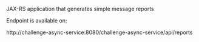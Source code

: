 JAX-RS application that generates simple message reports

Endpoint is available on:

http://challenge-async-service:8080/challenge-async-service/api/reports